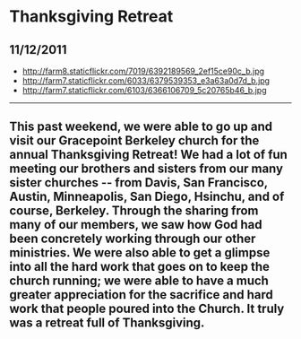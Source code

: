 # Thanksgiving Retreat

## 11/12/2011

* http://farm8.staticflickr.com/7019/6392189569_2ef15ce90c_b.jpg
* http://farm7.staticflickr.com/6033/6379539353_e3a63a0d7d_b.jpg
* http://farm7.staticflickr.com/6103/6366106709_5c20765b46_b.jpg

---
This past weekend, we were able to go up and visit our Gracepoint Berkeley church for the annual Thanksgiving Retreat!  We had a lot of fun meeting our brothers and sisters from our many sister churches -- from Davis, San Francisco, Austin, Minneapolis, San Diego, Hsinchu, and of course, Berkeley.  Through the sharing from many of our members, we saw how God had been concretely working through our other ministries. We were also able to get a glimpse into all the hard work that goes on to keep the church running; we were able to have a much greater appreciation for the sacrifice and hard work that people poured into the Church.  It truly was a retreat full of Thanksgiving.  
---